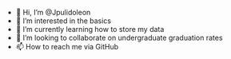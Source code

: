 - 👋 Hi, I’m @Jpulidoleon
- 👀 I’m interested in the basics
- 🌱 I’m currently learning how to store my data
- 💞️ I’m looking to collaborate on undergraduate graduation rates
- 📫 How to reach me via GitHub

<!---
Jpulidoleon/Jpulidoleon is a ✨ special ✨ repository because its `README.md` (this file) appears on your GitHub profile.
You can click the Preview link to take a look at your changes.
--->
